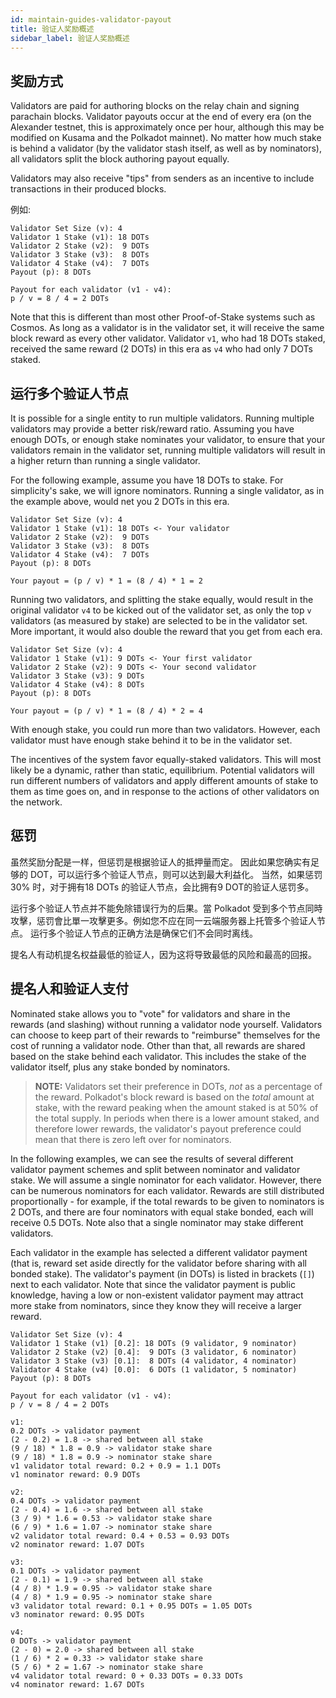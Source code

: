 ```yaml
---
id: maintain-guides-validator-payout
title: 验证人奖励概述
sidebar_label: 验证人奖励概述
---
```


## 奖励方式

Validators are paid for authoring blocks on the relay chain and signing parachain blocks. Validator payouts occur at the end of every era (on the Alexander testnet, this is approximately once per hour, although this may be modified on Kusama and the Polkadot mainnet). No matter how much stake is behind a validator (by the validator stash itself, as well as by nominators), all validators split the block authoring payout equally.

Validators may also receive "tips" from senders as an incentive to include transactions in their produced blocks.

例如:

```
Validator Set Size (v): 4
Validator 1 Stake (v1): 18 DOTs
Validator 2 Stake (v2):  9 DOTs
Validator 3 Stake (v3):  8 DOTs
Validator 4 Stake (v4):  7 DOTs
Payout (p): 8 DOTs

Payout for each validator (v1 - v4):
p / v = 8 / 4 = 2 DOTs
```

Note that this is different than most other Proof-of-Stake systems such as Cosmos. As long as a validator is in the validator set, it will receive the same block reward as every other validator. Validator `v1`, who had 18 DOTs staked, received the same reward (2 DOTs) in this era as `v4` who had only 7 DOTs staked.

## 运行多个验证人节点

It is possible for a single entity to run multiple validators. Running multiple validators may provide a better risk/reward ratio. Assuming you have enough DOTs, or enough stake nominates your validator, to ensure that your validators remain in the validator set, running multiple validators will result in a higher return than running a single validator.

For the following example, assume you have 18 DOTs to stake. For simplicity's sake, we will ignore nominators. Running a single validator, as in the example above, would net you 2 DOTs in this era.

```
Validator Set Size (v): 4
Validator 1 Stake (v1): 18 DOTs <- Your validator
Validator 2 Stake (v2):  9 DOTs
Validator 3 Stake (v3):  8 DOTs
Validator 4 Stake (v4):  7 DOTs
Payout (p): 8 DOTs

Your payout = (p / v) * 1 = (8 / 4) * 1 = 2
```

Running two validators, and splitting the stake equally, would result in the original validator `v4` to be kicked out of the validator set, as only the top `v` validators (as measured by stake) are selected to be in the validator set. More important, it would also double the reward that you get from each era.

```
Validator Set Size (v): 4
Validator 1 Stake (v1): 9 DOTs <- Your first validator
Validator 2 Stake (v2): 9 DOTs <- Your second validator
Validator 3 Stake (v3): 9 DOTs
Validator 4 Stake (v4): 8 DOTs
Payout (p): 8 DOTs

Your payout = (p / v) * 1 = (8 / 4) * 2 = 4
```

With enough stake, you could run more than two validators. However, each validator must have enough stake behind it to be in the validator set.

The incentives of the system favor equally-staked validators. This will most likely be a dynamic, rather than static, equilibrium. Potential validators will run different numbers of validators and apply different amounts of stake to them as time goes on, and in response to the actions of other validators on the network.

## 惩罚

虽然奖励分配是一样，但惩罚是根据验证人的抵押量而定。 因此如果您确实有足够的 DOT，可以运行多个验证人节点，则可以达到最大利益化。 当然，如果惩罚 30% 时，对于拥有18 DOTs 的验证人节点，会比拥有9 DOT的验证人惩罚多。

运行多个验证人节点并不能免除错误行为的后果。當 Polkadot 受到多个节点同時攻擊，惩罚會比單一攻擊更多。例如您不应在同一云端服务器上托管多个验证人节点。 运行多个验证人节点的正确方法是确保它们不会同时离线。

提名人有动机提名权益最低的验证人，因为这将导致最低的风险和最高的回报。

## 提名人和验证人支付

Nominated stake allows you to "vote" for validators and share in the rewards (and slashing) without running a validator node yourself. Validators can choose to keep part of their rewards to "reimburse" themselves for the cost of running a validator node. Other than that, all rewards are shared based on the stake behind each validator. This includes the stake of the validator itself, plus any stake bonded by nominators.

> **NOTE:** Validators set their preference in DOTs, _not_ as a percentage of the reward. Polkadot's block reward is based on the _total_ amount at stake, with the reward peaking when the amount staked is at 50% of the total supply. In periods when there is a lower amount staked, and therefore lower rewards, the validator's payout preference could mean that there is zero left over for nominators.

In the following examples, we can see the results of several different validator payment schemes and split between nominator and validator stake. We will assume a single nominator for each validator. However, there can be numerous nominators for each validator. Rewards are still distributed proportionally - for example, if the total rewards to be given to nominators is 2 DOTs, and there are four nominators with equal stake bonded, each will receive 0.5 DOTs. Note also that a single nominator may stake different validators.

Each validator in the example has selected a different validator payment (that is, reward set aside directly for the validator before sharing with all bonded stake). The validator's payment (in DOTs) is listed in brackets (`[]`) next to each validator. Note that since the validator payment is public knowledge, having a low or non-existent validator payment may attract more stake from nominators, since they know they will receive a larger reward.

```
Validator Set Size (v): 4
Validator 1 Stake (v1) [0.2]: 18 DOTs (9 validator, 9 nominator)
Validator 2 Stake (v2) [0.4]:  9 DOTs (3 validator, 6 nominator)
Validator 3 Stake (v3) [0.1]:  8 DOTs (4 validator, 4 nominator)
Validator 4 Stake (v4) [0.0]:  6 DOTs (1 validator, 5 nominator)
Payout (p): 8 DOTs

Payout for each validator (v1 - v4):
p / v = 8 / 4 = 2 DOTs

v1:
0.2 DOTs -> validator payment
(2 - 0.2) = 1.8 -> shared between all stake
(9 / 18) * 1.8 = 0.9 -> validator stake share
(9 / 18) * 1.8 = 0.9 -> nominator stake share
v1 validator total reward: 0.2 + 0.9 = 1.1 DOTs
v1 nominator reward: 0.9 DOTs

v2:
0.4 DOTs -> validator payment
(2 - 0.4) = 1.6 -> shared between all stake
(3 / 9) * 1.6 = 0.53 -> validator stake share
(6 / 9) * 1.6 = 1.07 -> nominator stake share
v2 validator total reward: 0.4 + 0.53 = 0.93 DOTs
v2 nominator reward: 1.07 DOTs

v3:
0.1 DOTs -> validator payment
(2 - 0.1) = 1.9 -> shared between all stake
(4 / 8) * 1.9 = 0.95 -> validator stake share
(4 / 8) * 1.9 = 0.95 -> nominator stake share
v3 validator total reward: 0.1 + 0.95 DOTs = 1.05 DOTs
v3 nominator reward: 0.95 DOTs

v4:
0 DOTs -> validator payment
(2 - 0) = 2.0 -> shared between all stake
(1 / 6) * 2 = 0.33 -> validator stake share
(5 / 6) * 2 = 1.67 -> nominator stake share
v4 validator total reward: 0 + 0.33 DOTs = 0.33 DOTs
v4 nominator reward: 1.67 DOTs
```
